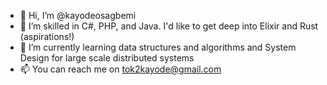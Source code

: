 - 👋 Hi, I’m @kayodeosagbemi
- 👀 I’m skilled in C#, PHP, and Java. I'd like to get deep into Elixir and Rust (aspirations!)
- 🌱 I’m currently learning data structures and algorithms and System Design for large scale distributed systems
- 📫 You can reach me on tok2kayode@gmail.com

<!---
kayodeosagbemi/kayodeosagbemi is a ✨ special ✨ repository because its `README.md` (this file) appears on your GitHub profile.
You can click the Preview link to take a look at your changes.
--->

